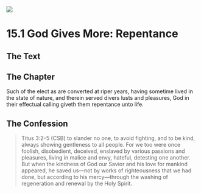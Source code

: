<img class="intro-right" src="/images/art-1689.png">

# 15.1 God Gives More: Repentance

## The Text

## The Chapter

Such of the elect as are converted at riper years, having sometime lived in the state of nature, and therein served divers lusts and pleasures, God in their effectual calling giveth them repentance unto life.

## The Confession

>Titus 3:2–5 (CSB) to slander no one, to avoid fighting, and to be kind, always showing gentleness to all people. For we too were once foolish, disobedient, deceived, enslaved by various passions and pleasures, living in malice and envy, hateful, detesting one another. But when the kindness of God our Savior and his love for mankind appeared, he saved us—not by works of righteousness that we had done, but according to his mercy—through the washing of regeneration and renewal by the Holy Spirit.
